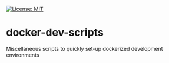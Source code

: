 [![License: MIT](https://img.shields.io/badge/License-MIT-green.svg)](LICENSE)

# docker-dev-scripts
Miscellaneous scripts to quickly set-up dockerized development environments

